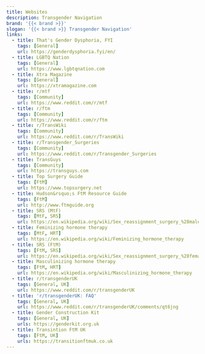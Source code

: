 ```yaml
---
title: Websites
description: Transgender Navigation
brand: '{{< brand >}}'
slogan: '{{< brand >}} Transgender Navigation'
links:
  - title: That's Gender Dysphoria, FYI
    tags: [General]
    url: https://genderdysphoria.fyi/en/
  - title: LGBTQ Nation
    tags: [General]
    url: https://www.lgbtqnation.com
  - title: Xtra Magazine
    tags: [General]
    url: https://xtramagazine.com
  - title: r/mtf
    tags: [Community]
    url: https://www.reddit.com/r/mtf
  - title: r/ftm
    tags: [Community]
    url: https://www.reddit.com/r/ftm
  - title: r/TransWiki
    tags: [Community]
    url: https://www.reddit.com/r/TransWiki
  - title: r/Transgender_Surgeries
    tags: [Community]
    url: https://www.reddit.com/r/Transgender_Surgeries
  - title: TransGuys
    tags: [Community]
    url: https://transguys.com
  - title: Top Surgery Guide
    tags: [FtM]
    url: https://www.topsurgery.net
  - title: Hudson&rsquo;s FtM Resource Guide
    tags: [FtM]
    url: http://www.ftmguide.org
  - title: SRS (MtF)
    tags: [MtF, SRS]
    url: https://en.wikipedia.org/wiki/Sex_reassignment_surgery_%28male-to-female%29
  - title: Feminizing hormone therapy
    tags: [MtF, HRT]
    url: https://en.wikipedia.org/wiki/Feminizing_hormone_therapy
  - title: SRS (FtM)
    tags: [FtM, SRS]
    url: https://en.wikipedia.org/wiki/Sex_reassignment_surgery_%28female-to-male%29
  - title: Masculinizing hormone therapy
    tags: [FtM, HRT]
    url: https://en.wikipedia.org/wiki/Masculinizing_hormone_therapy
  - title: r/transgenderUK
    tags: [General, UK]
    url: https://www.reddit.com/r/transgenderUK
  - title: 'r/transgenderUK: FAQ'
    tags: [General, UK]
    url: https://www.reddit.com/r/transgenderUK/comments/qt6jng
  - title: Gender Construction Kit
    tags: [General, UK]
    urls: https://genderkit.org.uk
  - title: Transintion FtM UK
    tags: [FtM, UK]
    urls: https://transitionftmuk.co.uk
---
```

